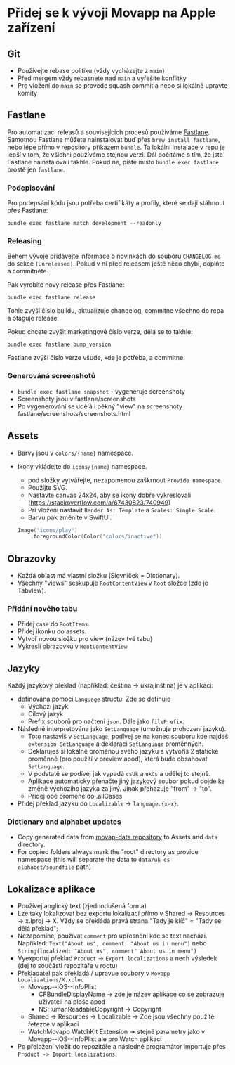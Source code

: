 # Přidej se k vývoji Movapp na Apple zařízení

## Git

- Používejte rebase politiku (vždy vycházejte z `main`)
- Před mergem vždy rebasnete nad `main` a vyřešíte konflitky
- Pro vložení do `main` se provede squash commit a nebo si lokálně upravte komity

## Fastlane

Pro automatizaci releasů a souvisejících procesů používáme [Fastlane](https://fastlane.tools). Samotnou Fastlane můžete nainstalovat buď přes `brew install fastlane`, nebo lépe přímo v repository příkazem `bundle`. Ta lokální instalace v repu je lepší v tom, že všichni používáme stejnou verzi. Dál počítáme s tím, že jste Fastlane nainstalovali takhle. Pokud ne, pište místo `bundle exec fastlane` prostě jen `fastlane`.

### Podepisování

Pro podepsání kódu jsou potřeba certifikáty a profily, které se dají stáhnout přes Fastlane:

```
bundle exec fastlane match development --readonly
```

### Releasing

Během vývoje přidávejte informace o novinkách do souboru `CHANGELOG.md` do sekce `[Unreleased]`. Pokud v ní před releasem ještě něco chybí, doplňte a commitněte.

Pak vyrobíte nový release přes Fastlane:

```
bundle exec fastlane release
```

Tohle zvýší číslo buildu, aktualizuje changelog, commitne všechno do repa a otaguje release.

Pokud chcete zvýšit marketingové číslo verze, dělá se to takhle:

```
bundle exec fastlane bump_version
```

Fastlane zvýší číslo verze všude, kde je potřeba, a commitne.

### Generováná screenshotů

- `bundle exec fastlane snapshot` - vygeneruje screenshoty
- Screenshoty jsou v fastlane/screenshots
- Po vygenerování se udělá i pěkný "view" na screenshoty fastlane/screenshots/screenshots.html


## Assets

- Barvy jsou v `colors/{name}` namespace.
- Ikony vkládejte do `icons/{name}` namespace.
    - pod složky vytvářejte, nezapomenou zaškrnout `Provide namespace`.
    - Použijte SVG. 
    - Nastavte canvas 24x24, aby se ikony dobře vykreslovali (https://stackoverflow.com/a/67430823/740949)
    - Pri vložení nastavit `Render As: Template` a `Scales: Single Scale`.
    - Barvu pak změníte v SwiftUI.
    
    ```swift
    Image("icons/play")
        .foregroundColor(Color("colors/inactive"))
    ```

## Obrazovky

- Každá oblast má vlastní složku (Slovníček = Dictionary).
- Všechny "views" seskupuje `RootContentView` v `Root` složce (zde je Tabview).

### Přidání nového tabu

- Přidej `case` do `RootItems`.
- Přidej ikonku do assets.
- Vytvoř novou složku pro view (název tvé tabu)
- Vykresli obrazovku v `RootContentView`


## Jazyky

Každý jazykový překlad (například: čeština -> ukrajinština) je v aplikaci:

- definována pomocí `Language` structu. Zde se definuje
    - Výchozí jazyk
    - Cílový jazyk
    - Prefix souborů pro načtení `json`. Dále jako `filePrefix`.
- Následně interpretována jako `SetLanguage` (umožnuje prohození jazyku).
    - Toto nastavíš v `SetLanguage`, podívej se na konec souboru kde najdeš `extension SetLanguage` a deklaraci `SetLanguage` proměnných.
    - Deklaruješ si lokálně proměnou svého jazyku a vytvoříš 2 statické proměnné (pro použití v preview apod), která bude obsahovat `SetLanguage`. 
    - V podstatě se podívej jak vypadá `csUk` a `ukCs` a udělej to stejně.
    - Aplikace automaticky přenačte jiný jazykový soubor pokud dojde ke změně výchozího jazyka za jiný. Jinak přehazuje "from" -> "to".
    - Přidej obě proměné do .allCases
- Přidej překlad jazyku do `Localizable` -> `language.{x-x}`. 

### Dictionary and alphabet updates

- Copy generated data from [movap-data repository](https://github.com/cesko-digital/movapp-data/tree/main/data) to Assets and `data` directory.
- For copied folders always mark the "root" directory as provide namespace (this will separate the data to `data/uk-cs-alphabet/soundfile` path)


## Lokalizace aplikace

- Používej anglický text (zjednodušená forma)
- Lze taky lokalizovat bez exportu lokalizací přímo v Shared -> Resources -> x.lproj -> X. Vždy se překládá pravá strana "Tady je klíč" = "Tady se dělá překlad";
- Nezapomínej používat `comment` pro upřesnění kde se text nachází. Například: `Text("About us", comment: "About us in menu")` nebo `String(localized: "About us", comment" About us in menu")`
- Vyexportuj překlad `Product` -> `Export localizations` a nech výsledek (dej to součástí repozitáře v rootu)
- Překladatel pak překladá / upravue soubory v `Movapp Localizations/X.xcloc`
    - Movapp--iOS--InfoPlist
        - CFBundleDisplayName -> zde je název aplikace co se zobrazuje uživateli na ploše apod
        - NSHumanReadableCopyright -> Copyright
    - Shared -> Resources -> Localizable -> Zde jsou všechny použíté řetezce v aplikaci
    - WatchMovapp WatchKit Extension -> stejné parametry jako v Movapp--iOS--InfoPlist ale pro Watch aplikaci
- Po přeložení vložit do repozitáře a následně programátor importuje přes `Product -> Import localizations`.

